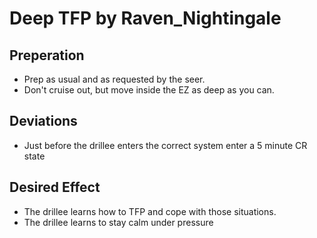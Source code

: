 # Deep TFP by Raven_Nightingale

## Preperation
* Prep as usual and as requested by the seer.    
* Don't cruise out, but move inside the EZ as deep as you can.  

## Deviations
* Just before the drillee enters the correct system enter a 5 minute CR state

## Desired Effect
* The drillee learns how to TFP and cope with those situations.
* The drillee learns to stay calm under pressure
